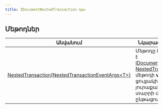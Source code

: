 ```yaml
---
title: IDocumentNestedTransaction դաս
---
```


## Մեթոդներ

| Անվանում | Նկարագրություն |
|----------|----------------|
| [NestedTransaction(NestedTransactionEventArgs&lt;T&gt;)](IDocumentNestedTransaction/NestedTransaction.md) | Մեթոդը կանչվում է [IDocumentService](../services/IDocumentService.md)-ի [NestedTransactions](../services/IDocumentService/NestedTransactions.md) մեթոդի **values** ցուցակի յուրաքանչյուր տարրի մշակման ընթացում: |
